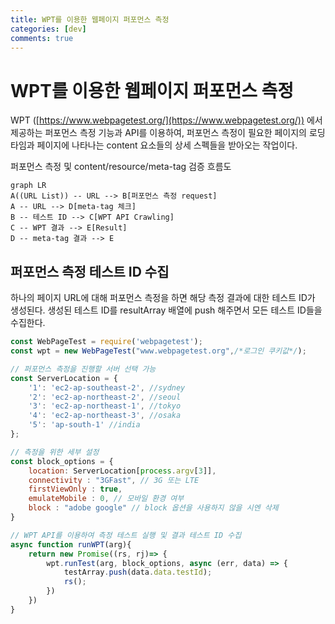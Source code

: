 ```yaml
---
title: WPT를 이용한 웹페이지 퍼포먼스 측정
categories: [dev]
comments: true
---
```


# WPT를 이용한 웹페이지 퍼포먼스 측정
WPT ([https://www.webpagetest.org/](https://www.webpagetest.org/)) 에서 제공하는 퍼포먼스 측정 기능과 API를 이용하여, 
퍼포먼스 측정이 필요한 페이지의 로딩타임과 페이지에 나타나는 content 요소들의 상세 스펙들을 받아오는 작업이다.

퍼포먼스 측정 및 content/resource/meta-tag 검증 흐름도
```mermaid
graph LR
A((URL List)) -- URL --> B[퍼포먼스 측정 request]
A -- URL --> D[meta-tag 체크]
B -- 테스트 ID --> C[WPT API Crawling]
C -- WPT 결과 --> E[Result]
D -- meta-tag 결과 --> E
```

## 퍼포먼스 측정 테스트 ID 수집

하나의 페이지 URL에 대해 퍼포먼스 측정을 하면 해당 측정 결과에 대한 테스트 ID가 생성된다.
생성된 테스트 ID를 resultArray 배열에 push 해주면서 모든 테스트 ID들을 수집한다.

```javascript
const WebPageTest = require('webpagetest');
const wpt = new WebPageTest("www.webpagetest.org",/*로그인 쿠키값*/);

// 퍼포먼스 측정을 진행할 서버 선택 가능
const ServerLocation = {
	'1': 'ec2-ap-southeast-2', //sydney
	'2': 'ec2-ap-northeast-2', //seoul
	'3': 'ec2-ap-northeast-1', //tokyo
	'4': 'ec2-ap-northeast-3', //osaka
	'5': 'ap-south-1' //india
};

// 측정을 위한 세부 설정
const block_options = {
	location: ServerLocation[process.argv[3]],
	connectivity : "3GFast", // 3G 또는 LTE
	firstViewOnly : true,
	emulateMobile : 0, // 모바일 환경 여부
	block : "adobe google" // block 옵션을 사용하지 않을 시엔 삭제
}

// WPT API를 이용하여 측정 테스트 실행 및 결과 테스트 ID 수집
async function runWPT(arg){
	return new Promise((rs, rj)=> {
		wpt.runTest(arg, block_options, async (err, data) => {
			testArray.push(data.data.testId);
			rs();
		})
	})
}

```
